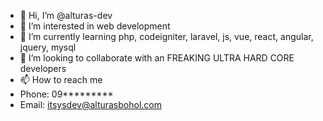 - 👋 Hi, I’m @alturas-dev
- 👀 I’m interested in web development
- 🌱 I’m currently learning php, codeigniter, laravel, js, vue, react, angular, jquery, mysql
- 💞️ I’m looking to collaborate with an FREAKING ULTRA HARD CORE developers
- 📫 How to reach me 
- Phone: 09*********
- Email: itsysdev@alturasbohol.com

<!---
alturas-dev/alturas-dev is a ✨ special ✨ repository because its `README.md` (this file) appears on your GitHub profile.
You can click the Preview link to take a look at your changes.
--->
